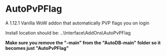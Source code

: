 # AutoPvPFlag
A 1.12.1 Vanilla WoW addon that automatically PVP flags you on login

Install location should be: ..\Interface\AddOns\AutoPvPFlag

**Make sure you remove the "-main" from the "AutoDB-main" folder so it becomes just "AutoPvPFlag"**
